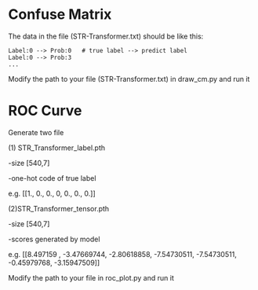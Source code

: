 # Confuse Matrix

The data in the file (STR-Transformer.txt) should be like this:
```
Label:0 --> Prob:0   # true label --> predict label
Label:0 --> Prob:3
...
```

Modify the path to your file (STR-Transformer.txt) in draw_cm.py and run it


# ROC Curve

Generate two file 

(1) STR_Transformer_label.pth 

-size [540,7]

-one-hot code of true label

e.g. [[1., 0., 0.,  0, 0., 0., 0.]]

(2)STR_Transformer_tensor.pth

-size [540,7]

-scores generated by model

e.g. [[8.497159 , -3.47669744, -2.80618858, -7.54730511, -7.54730511, -0.45979768, -3.15947509]]

Modify the path to your file in roc_plot.py and run it
